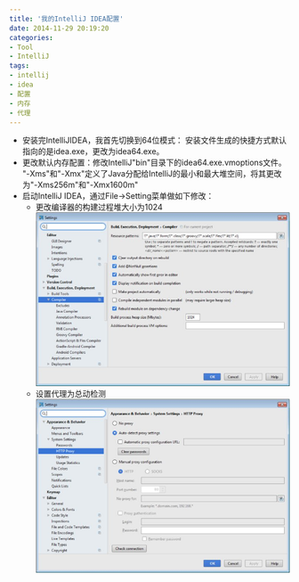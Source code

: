 ```yaml
---
title: '我的IntelliJ IDEA配置'
date: 2014-11-29 20:19:20
categories: 
- Tool
- IntelliJ
tags: 
- intellij
- idea
- 配置
- 内存
- 代理
---
```

- 安装完IntelliJIDEA，我首先切换到64位模式：
  安装文件生成的快捷方式默认指向的是idea.exe，更改为idea64.exe。
- 更改默认内存配置：修改IntelliJ"bin"目录下的idea64.exe.vmoptions文件。
  "-Xms"和"-Xmx"定义了Java分配给IntelliJ的最小和最大堆空间，将其更改为"-Xms256m"和"-Xmx1600m"
- 启动IntelliJ IDEA，通过File->Setting菜单做如下修改：
  - 更改编译器的构建过程堆大小为1024![我的IntelliJ IDEA配置](/images/2014/11/0026uWfMgy6S0BD8OdLad.jpg)
  - 设置代理为总动检测![我的IntelliJ IDEA配置](/images/2014/11/0026uWfMgy6S0BF0Dch85.jpg)
